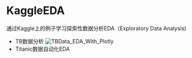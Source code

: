 # KaggleEDA
通过Kaggle上的例子学习探索性数据分析EDA（Exploratory Data Analysis)

* TB数据分析 ![TBData_EDA_With_Plotly](https://github.com/vivian315/TBdata_EDA_With_Plotly)
* Titanic数据自动化EDA 

